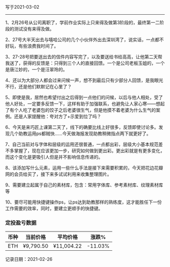 写于2021-03-02

-----

1、2月26号从公司离职了，学前作业实际上只来得及做第3阶段的，最终第一二阶段的测试没有来得及做。

2、27号大半天出去与嘻哈公司的几个小伙伴外出去深圳湾了，说实话，一点都不好玩，有些浪费我时间了。

3、27-28号把要送出去的信件内容写完了，以及要送给书给高高，让他第二天帮我送了，获得的反馈是：只得到三个人的直接回馈。一个是公司老板玉姐的，一个是唐江妙的，一个是汪翠玲的。

4、还以为大部分人都会过来问候一声，想不到最后只有少部分人回馈，是我眼光不行，还是他们默默记在心里了？

5、即使是我，居然也希望付出之后得到一点他们的问候，以后与他人相处，受了他人好处，一定要多反馈一下，这样有助于加强联系，也避免让人家心寒——想起了有个人吃了老婆包的饺子之后老婆很生气，但是他摸不着老婆为什么生气的案例。还是人家提醒他：夸对方了+示爱到位了吗？

6、今天是来巧匠上课第二天了，线下的确要比线上好很多，反馈即使讨论多。发现几个助教运用ps都贼快……今天做海报发现助教稍微指点两下就更好了。

7、自己当前对与字体和层级的运用还很普通，一点都出彩，层级大小基本规范差不多掌握了，现在应该更加一步，研究如何做到更出彩。更出彩就是有更多变化，而这个变化是更吸引人但是并不影响信息传递的。

8、该添加写什么元素，运用一些什么手法是接下来需要积累的，今天把花边花瓣网的会员给买了，接下来多试试利用来收集整理图片。

9、需要建立起属于自己的素材库，包含：常用字体库、参考素材库、纹理素材库等

10、要尽可能用快捷键操作ps，让ps达到助教那样的熟练度，这才能胜任下一份工作需要的效率，同时，要建立更顺手的快捷键。

### 定投盈亏数据

| 币种 | 当前价格 | 平均价格 |  涨跌%  |  
| :--: | :----------: | :----------: | :-----: |
| ETH  |  ¥9,790.50|   ¥11,004.22 | -11.03% | 

记录日期：2021-02-26
